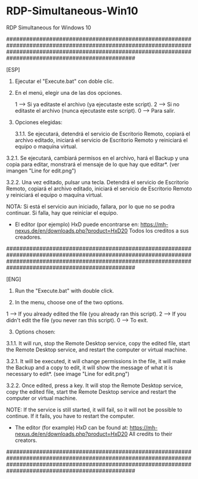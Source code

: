 # RDP-Simultaneous-Win10
RDP Simultaneous for Windows 10


###############################################################################################################################################################################################################


[ESP]


1. Ejecutar el "Execute.bat" con doble clic.

2. En el menú, elegir una de las dos opciones.

	1 --> Si ya editaste el archivo (ya ejecutaste este script).
	2 --> Si no editaste el archivo (nunca ejecutaste este script).
	0 --> Para salir.

3. Opciones elegidas:

	3.1.1. Se ejecutará, detendrá el servicio de Escritorio Remoto, copiará el archivo editado, iniciará el servicio de Escritorio Remoto y reiniciará el equipo o maquína virtual.

  3.2.1. Se ejecutará, cambiará permisos en el archivo, hará el Backup y una copia para editar, monstrará el mensaje de lo que hay que editar*. (ver imangen "Line for edit.png")

  3.2.2. Una vez editado, pulsar una tecla. Detendrá el servicio de Escritorio Remoto, copiará el archivo editado, iniciará el servicio de Escritorio Remoto y reiniciará el equipo o maquína virtual.



NOTA: Si está el servicio aun iniciado, fallara, por lo que no se podra continuar. Si falla, hay que reiniciar el equipo.



* El editor (por ejemplo) HxD puede encontrarse en: https://mh-nexus.de/en/downloads.php?product=HxD20
Todos los creditos a sus creadores.


###############################################################################################################################################################################################################


[ENG]


1. Run the "Execute.bat" with double click.

2. In the menu, choose one of the two options.

1 --> If you already edited the file (you already ran this script).
2 --> If you didn't edit the file (you never ran this script).
0 --> To exit.

3. Options chosen:

  3.1.1. It will run, stop the Remote Desktop service, copy the edited file, start the Remote Desktop service, and restart the computer or virtual machine.

  3.2.1. It will be executed, it will change permissions in the file, it will make the Backup and a copy to edit, it will show the message of what it is necessary to edit*. (see image "Line for edit.png")

  3.2.2. Once edited, press a key. It will stop the Remote Desktop service, copy the edited file, start the Remote Desktop service and restart the computer or virtual machine.



NOTE: If the service is still started, it will fail, so it will not be possible to continue. If it fails, you have to restart the computer.



* The editor (for example) HxD can be found at: https://mh-nexus.de/en/downloads.php?product=HxD20
All credits to their creators.


###############################################################################################################################################################################################################
